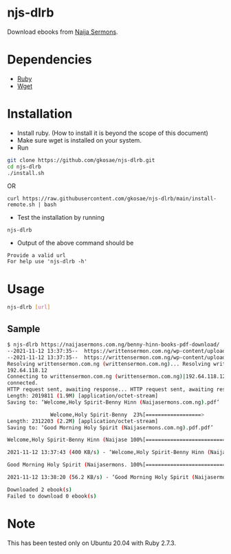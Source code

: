 # njs-dlrb
Download ebooks from [Naija Sermons](https://naijasermons.com.ng/available-books).

# Dependencies
- [Ruby](https://www.ruby-lang.org/en/)
- [Wget](https://www.gnu.org/software/wget)

# Installation
- Install ruby. (How to install it is beyond the scope of this document)
- Make sure wget is installed on your system.
- Run
```bash
git clone https://github.com/gkosae/njs-dlrb.git
cd njs-dlrb
./install.sh
```

OR

```
curl https://raw.githubusercontent.com/gkosae/njs-dlrb/main/install-remote.sh | bash
```
- Test the installation by running
```
njs-dlrb
```
- Output of the above command should be
```
Provide a valid url
For help use 'njs-dlrb -h'
```

# Usage
```bash
njs-dlrb [url]
```

## Sample
```bash
$ njs-dlrb https://naijasermons.com.ng/benny-hinn-books-pdf-download/
--2021-11-12 13:37:35--  https://writtensermon.com.ng/wp-content/uploads/EBOOKS/Benny%20Hinn/Welcome,Holy%20Spirit-Benny%20Hinn%20(Naijasermons.com.ng).pdf
--2021-11-12 13:37:35--  https://writtensermon.com.ng/wp-content/uploads/EBOOKS/Benny%20Hinn/Good%20Morning%20Holy%20Spirit%20(Naijasermons.com.ng).pdf.pdf
Resolving writtensermon.com.ng (writtensermon.com.ng)... Resolving writtensermon.com.ng (writtensermon.com.ng)... 192.64.118.12
192.64.118.12
Connecting to writtensermon.com.ng (writtensermon.com.ng)|192.64.118.12|:443... Connecting to writtensermon.com.ng (writtensermon.com.ng)|192.64.118.12|:443... connected.
connected.
HTTP request sent, awaiting response... HTTP request sent, awaiting response... 200 OK
Length: 2019811 (1.9M) [application/octet-stream]
Saving to: ‘Welcome,Holy Spirit-Benny Hinn (Naijasermons.com.ng).pdf’

              Welcome,Holy Spirit-Benny  23%[==================>                                                             ] 470.28K   266KB/s               200 OK
Length: 2312203 (2.2M) [application/octet-stream]
Saving to: ‘Good Morning Holy Spirit (Naijasermons.com.ng).pdf.pdf’

Welcome,Holy Spirit-Benny Hinn (Naijase 100%[===============================================================================>]   1.93M   468KB/s    in 4.9s    

2021-11-12 13:37:43 (400 KB/s) - ‘Welcome,Holy Spirit-Benny Hinn (Naijasermons.com.ng).pdf’ saved [2019811/2019811]

Good Morning Holy Spirit (Naijasermons. 100%[===============================================================================>]   2.21M  31.3KB/s    in 40s     

2021-11-12 13:38:20 (56.2 KB/s) - ‘Good Morning Holy Spirit (Naijasermons.com.ng).pdf.pdf’ saved [2312203/2312203]

Downloaded 2 ebook(s)
Failed to download 0 ebook(s)
```

# Note
This has been tested only on Ubuntu 20.04 with Ruby 2.7.3.